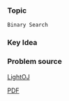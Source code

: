 
### Topic

    Binary Search


### Key Idea



### Problem source

[LightOJ](http://lightoj.com/volume_showproblem.php?problem=1138)

[PDF](http://lightoj.com/volume_showproblem.php?problem=1138&language=english&type=pdf)

